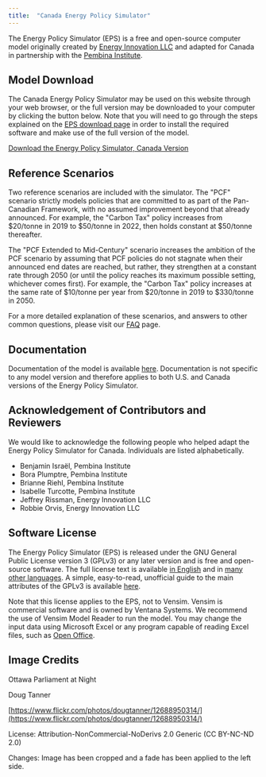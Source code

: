 ```yaml
---
title:  "Canada Energy Policy Simulator"
---
```


The Energy Policy Simulator (EPS) is a free and open-source computer model originally created by [Energy Innovation LLC](https://energyinnovation.org/) and adapted for Canada in partnership with the [Pembina Institute](http://www.pembina.org/).

## Model Download

The Canada Energy Policy Simulator may be used on this website through your web browser, or the full version may be downloaded to your computer by clicking the button below.  Note that you will need to go through the steps explained on the [EPS download page](https://docs.energypolicy.solutions/download) in order to install the required software and make use of the full version of the model.

<p><a href="https://github.com/Energy-Innovation/eps-canada/archive/1.4.3.zip" class="btn">Download the Energy Policy Simulator, Canada Version</a></p>

## Reference Scenarios

Two reference scenarios are included with the simulator.  The "PCF" scenario strictly models policies that are committed to as part of the Pan-Canadian Framework, with no assumed improvement beyond that already announced.  For example, the "Carbon Tax" policy increases from $20/tonne in 2019 to $50/tonne in 2022, then holds constant at $50/tonne thereafter.

The "PCF Extended to Mid-Century" scenario increases the ambition of the PCF scenario by assuming that PCF policies do not stagnate when their announced end dates are reached, but rather, they strengthen at a constant rate through 2050 (or until the policy reaches its maximum possible setting, whichever comes first).  For example, the "Carbon Tax" policy increases at the same rate of $10/tonne per year from $20/tonne in 2019 to $330/tonne in 2050.

For a more detailed explanation of these scenarios, and answers to other common questions, please visit our [FAQ](https://www.pembina.org/reports/canada-energy-policy-simulator-faq-june-2019.pdf) page.

## Documentation

Documentation of the model is available [here](https://docs.energypolicy.solutions/).  Documentation is not specific to any model version and therefore applies to both U.S. and Canada versions of the Energy Policy Simulator.

## Acknowledgement of Contributors and Reviewers
We would like to acknowledge the following people who helped adapt the Energy Policy Simulator for Canada.  Individuals are listed alphabetically.

* Benjamin Israël, Pembina Institute
* Bora Plumptre, Pembina Institute
* Brianne Riehl, Pembina Institute
* Isabelle Turcotte, Pembina Institute
* Jeffrey Rissman, Energy Innovation LLC
* Robbie Orvis, Energy Innovation LLC

## Software License

The Energy Policy Simulator (EPS) is released under the GNU General Public License version 3 (GPLv3) or any later version and is free and open-source software.  The full license text is available [in English](http://www.gnu.org/licenses/gpl-3.0.en.html) and in [many other languages](http://www.gnu.org/licenses/translations.html).  A simple, easy-to-read, unofficial guide to the main attributes of the GPLv3 is available <a href="https://tldrlegal.com/license/gnu-general-public-license-v3-(gpl-3)">here</a>.

Note that this license applies to the EPS, not to Vensim.  Vensim is commercial software and is owned by Ventana Systems.  We recommend the use of Vensim Model Reader to run the model.  You may change the input data using Microsoft Excel or any program capable of reading Excel files, such as [Open Office](https://www.openoffice.org/).

## Image Credits

Ottawa Parliament at Night

Doug Tanner

[https://www.flickr.com/photos/dougtanner/12688950314/](https://www.flickr.com/photos/dougtanner/12688950314/)

License: Attribution-NonCommercial-NoDerivs 2.0 Generic (CC BY-NC-ND 2.0)

Changes: Image has been cropped and a fade has been applied to the left side.
